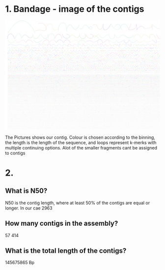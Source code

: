 # 1. Bandage - image of the contigs

![image](./images/Bandage_day3.png)

The Pictures shows our contig. Colour is chosen according to the binning, the length is the length of the sequence, and loops represent k-merks with multiple continuing options. Alot of the smaller fragments cant be assigned to contigs
# 2. 
 ## What is N50?
 N50 is the contig length, where at least 50% of the contigs are equal or longer.
 In our cae 2963 
 ## How many contigs in the assembly?
57 414
## What is the total length of the contigs?
145675865 Bp